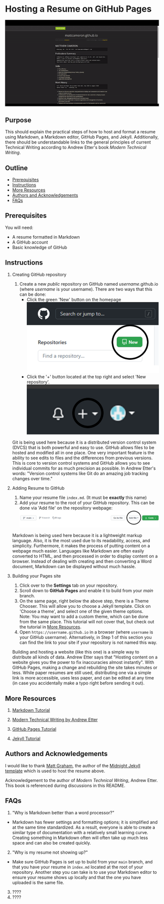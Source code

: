# Hosting a Resume on GitHub Pages

![Resume example](resume.gif)

## Purpose
This should explain the practical steps of how to host and format a resume using Markdown, a Markdown editor, GitHub Pages, and Jekyll. Additionally, there should be understandable links to the general principles of current Technical Writing according to Andrew Etter's book *Modern Technical Writing*.

## Outline
- [Prerequisites](#prerequisites)
- [Instructions](#instructions)
- [More Resources](#more-resources)
- [Authors and Acknowledgements](#authors-and-acknowledgements)
- [FAQs](#faqs)

## Prerequisites
You will need:
- A resume formatted in Markdown
- A GitHub account
- Basic knowledge of GitHub

## Instructions

1. Creating GitHub repository

    1. Create a new *public* repository on GitHub named *username*.github.io (where *username* is your username). There are two ways that this can be done:
        -  Click the green 'New' button on the homepage   
        ![New repo](new_repo.png)   
        -  Click the '+' button located at the top right and select 'New repository'.   
        ![New repo 2](new_repo2.png)    

    Git is being used here because it is a distributed version control system (DVCS) that is both powerful and easy to use. GitHub allows files to be hosted and modified all in one place. One very important feature is the ability to see edits to files and the differences from previous versions. This is core to version control systems and GitHub allows you to see individual commits for as much precision as possible. In Andrew Etter's words: "Version control systems like Git do an amazing job tracking changes over time." 

2. Adding Resume to GitHub
    1. Name your resume file `index.md`. (It must be **exactly** this name) 
    2. Add your resume to the root of your GitHub repository. This can be done via 'Add file' on the repository webpage:  
    ![Add File](add_file.png)    

    Markdown is being used here because it is a lightweight markup language. Also, it is the most used due to its readability, access, and simplicity. Furthermore, it makes the process of putting content on a webpage much easier. Languages like Markdown are often easily converted to HTML, and then processed in order to display content on a browser. Instead of dealing with creating and then converting a Word document, Markdown can be displayed without much hassle. 

3. Building your Pages site
    1. Click over to the **Settings** tab on your repository.
    2. Scroll down to **GitHub Pages** and enable it to build from your *main* branch.  
    3. On the same page, right below the above step, there is a Theme Chooser. This will allow you to choose a Jekyll template. Click on 'Choose a theme', and select one of the given theme options.  
    Note: You may want to add a custom theme, which can be done from the same place. This tutorial will not cover that, but check out the tutorial in [More Resources](#more-resources).    
    4. Open `https://username.github.io` in a browser (where `username` is your GitHub username). Alternatively, in Step 1 of this section you can find the link to your site if your repository is not named this way.    

    Building and hosting a website (like this one) is a simple way to distribute all kinds of data. Andrew Etter says that "Hosting content on a website gives you the power to fix inaccuracies almost instantly". With GitHub Pages, making a change and rebuilding the site takes minutes or less. While paper resumes are still used, distributing one via a simple link is more accessible, uses less paper, and can be edited at any time (in case you accidentally make a typo right before sending it out). 

## More Resources

1. [Markdown Tutorial](https://www.markdowntutorial.com/)

2. [Modern Technical Writing by Andrew Etter](https://www.amazon.ca/Modern-Technical-Writing-Introduction-Documentation-ebook/dp/B01A2QL9SS)

3. [GitHub Pages Tutorial](https://pages.github.com/)

4. [Jekyll Tutorial](https://jekyllrb.com/docs/step-by-step/01-setup/)

## Authors and Acknowledgements
I would like to thank [Matt Graham](https://twitter.com/michigangraham), the author of the [Midnight Jekyll template](https://github.com/pages-themes/midnight) which is used to host the resume above.     

Acknowledgement to the author of *Modern Technical Writing*, Andrew Etter. This book is referenced during discussions in this README.

## FAQs
1. "Why is Markdown better than a word processor?"
- Markdown has fewer settings and formatting options; it is simplified and at the same time standardized. As a result, everyone is able to create a similar type of documentation with a relatively small learning curve. Creating something in Markdown often will often take up much less space and can also be created quickly. 
2. "Why is my resume not showing up?"
- Make sure GitHub Pages is set up to build from your `main` branch, and that you have your resume in `index.md` located at the root of your repository. Another step you can take is to use your Markdown editor to ensure your resume shows up locally and that the one you have uploaded is the same file.
3. ????
4. ????